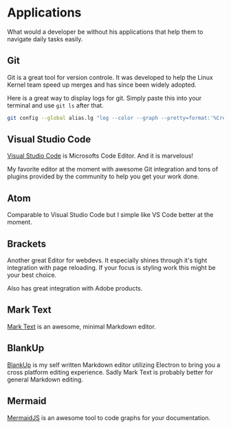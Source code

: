 # Applications

What would a developer be without his applications that help them to navigate daily tasks easily.

## Git

Git is a great tool for version controle. It was developed to help the Linux Kernel team speed up merges and has since been widely adopted.

Here is a great way to display logs for git. Simply paste this into your terminal and use `git ls` after that.

```bash
git config --global alias.lg "log --color --graph --pretty=format:'%Cred%h%Creset -%C(yellow)%d%Creset %s %Cgreen(%cr) %C(bold blue)<%an>%Creset' --abbrev-commit"
```

## Visual Studio Code

[Visual Studio Code](https://code.visualstudio.com/) is Microsofts Code Editor. And it is marvelous!

My favorite editor at the moment with awesome Git integration and tons of plugins provided by the community to help you get your work done.

## Atom

Comparable to Visual Studio Code but I simple like VS Code better at the moment.

## Brackets

Another great Editor for webdevs. It especially shines through it's tight integration with page reloading. If your focus is styling work this might be your best choice.

Also has great integration with Adobe products.

## Mark Text

[Mark Text](https://marktext.github.io/website/) is an awesome, minimal Markdown editor.

## BlankUp

[BlankUp](https://hoverbaum.github.io/BlankUp-Electron/) is my self written Markdown editor utilizing Electron to bring you a cross platform editing experience. Sadly Mark Text is probably better for general Markdown editing.

## Mermaid

[MermaidJS](https://mermaidjs.github.io/) is an awesome tool to code graphs for your documentation.